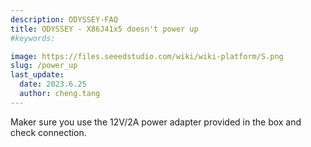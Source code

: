 ```yaml
---
description: ODYSSEY-FAQ
title: ODYSSEY - X86J41x5 doesn't power up
#keywords:

image: https://files.seeedstudio.com/wiki/wiki-platform/S.png
slug: /power_up
last_update:
  date: 2023.6.25   
  author: cheng.tang
---
```

Maker sure you use the 12V/2A power adapter provided in the box and check connection.

